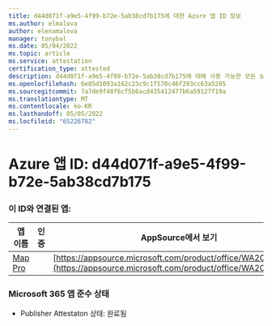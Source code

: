 ```yaml
---
title: d44d071f-a9e5-4f99-b72e-5ab38cd7b175에 대한 Azure 앱 ID 정보
ms.author: elmalova
author: elenamalova
manager: tonybal
ms.date: 05/04/2022
ms.topic: article
ms.service: attestation
certification_type: attested
description: d44d071f-a9e5-4f99-b72e-5ab38cd7b175에 대해 사용 가능한 모든 보안 및 규정 준수 정보입니다.
ms.openlocfilehash: 6e85d1093a162c23c9c1f570c46f293cc63a5285
ms.sourcegitcommit: 7a7de9f48f6cf5b6acd435412477b6a59127f19a
ms.translationtype: MT
ms.contentlocale: ko-KR
ms.lasthandoff: 05/05/2022
ms.locfileid: "65226782"
---
```

# <a name="azure-app-id-d44d071f-a9e5-4f99-b72e-5ab38cd7b175"></a>Azure 앱 ID: d44d071f-a9e5-4f99-b72e-5ab38cd7b175


### <a name="apps-associated-with-this-id"></a>이 ID와 연결된 앱:
| **앱 이름** | **인증** | **AppSource에서 보기** |
|--------------|---------------|-----------------------|
| [Map Pro](../forward/WA200003434.md) |  | [https://appsource.microsoft.com/product/office/WA200003434](https://appsource.microsoft.com/product/office/WA200003434) |

### <a name="microsoft-365-app-compliance-status"></a>Microsoft 365 앱 준수 상태
- Publisher Attestaton 상태: 완료됨
